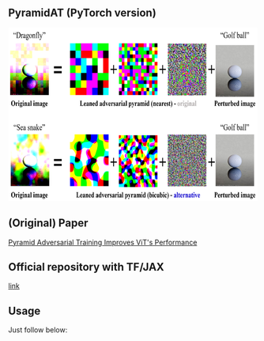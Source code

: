 ## PyramidAT (PyTorch version)

<p align="center">
<img src="https://github.com/kdhht2334/Pyramid_AT/blob/main/pics/door.png" height="350", width="3000"/>
</p>

(Original) Paper
---
[Pyramid Adversarial Training Improves ViT's Performance](https://arxiv.org/abs/2111.15121)

Official repository with TF/JAX
---
[link](https://github.com/google-research/scenic/tree/main/scenic/projects/adversarialtraining)


Usage
---

Just follow below:

```python


```
